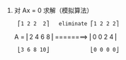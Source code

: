 1. 对 Ax = 0 求解（模拟算法）

        ⎡1 2 2  2⎤   eliminate ⎡1 2 2 2⎤
        
    A = ⎢2 4 6  8⎥   ========> ⎢0 0 2 4⎥
    
        ⎣3 6 8 10⎦             ⎣0 0 0 0⎦ 
